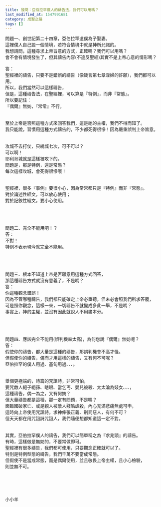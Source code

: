 ```yaml
---
title: 發問：亞伯拉罕僕人的禱告法，我們可以用嗎？
last_modified_at: 1547991681
category: 成聖之路
tags: []
---
```


<p>問題一、創世記第二十四章，亞伯拉罕遣僕為子娶妻。<br/>這裡僕人自己設一個情境，若符合情境中就是神所允諾的。<br/>我想請問，這種尋求上帝旨意的方式，正確嗎？我們可以用嗎？<br/>會不會有情境發生了，但其禱告內容(不違反聖經)其實不是上帝心意的情形嗎？<br/><br/><!--more-->答：<br/>聖經裡的禱告，只要不是錯誤的禱告（像箴言第七章淫婦的許願），我們都可以用。<br/>所以，我們當然可以這樣禱告，<br/>但是，這種禱告法，在聖經裡，可以算是『特例』，而非『常態』。<br/>所以要記住：<br/>『偶爾』無妨，『常常』不行。<br/> <br/><br/>至於上帝是否照這種方式來回答我們，這是祂的主權，我們不得而知了。<br/>我只能說，習慣用這種方式禱告的，不少都死得很慘！因為嚴重誤判上帝旨意。<br/> <br/><br/>攻城不去打仗，只繞城七次，可不可以？<br/>可以啊！<br/>耶利哥城就是這樣被攻下的。<br/>問題是，那是特例，還是常態？<br/>每次這樣攻城，會死得很慘哦！<br/> <br/><br/>聖經裡，很多『事例』要很小心，因為常常都只是『特例』而非『常態』。<br/>對於論述性經文，可以放心使用；<br/>對於記敘性經文，要小心使用。<br/><br/><br/><br/><br/>問題二、完全不能用吧！？<br/>答：<br/>不對！<br/>特例不表示現今就完全不能用。<br/> <br/> <br/><br/><br/>問題三、根本不知道上帝是否願意用這種方式回答， <br/>那這種禱告方式就沒有意義了，不是嗎？<br/>答：<br/>你這種觀念錯誤！<br/>因為不管哪種禱告，我們都只能確定上帝必垂聽，但未必會照我們所求答覆，<br/>可是照你觀念，這樣一來，一切禱告不就變成多此一舉，不是嗎？<br/>事實上，神的主權，並沒有因此就說人不用盡本分。<br/> <br/> <br/><br/><br/>問題四、應該完全不能用(誤判機率太高)，為何您說『偶爾』無妨呢？<br/>答：<br/>假使你的禱告，都大量是這種的禱告，那誤判機會不高才怪。<br/>但假使你的禱告，偶而才用這樣的禱告，又有何不可呢？<br/>亞伯拉罕的僕人用過、基甸用過、、、。<br/> <br/><br/>舉個更極端的，詩篇的咒詛詩，非常可怕，<br/>要咒敵人絕子絕孫、瞎眼、當乞丐、嬰兒被殺、太太淪為妓女、、、，<br/>這種禱告，偶一為之，又有何妨？<br/>但大量禱告都是這種，那一定有問題，不是嗎？<br/>面臨國破家亡、或是親人被敵人殘酷虐殺，內心充滿悲痛無處可申，<br/>這時向上帝使用咒詛詩，求神伸張正義、刑罰惡人，有何不可？<br/>但天天都在用咒詛詩咒詛人，我們隨便想都知道這一定不對。<br/><br/><br/>其實，亞伯拉罕僕人的禱告，我們可以簡單稱之為『求兆頭』的禱告。<br/>有時，這樣做是無妨的，不要常做即可。<br/>聖經裡有很多禱告，我們都可使用，只要觀念正確就可以了。<br/>特別是特例型態的禱告，我們千萬不要當成常態。<br/>但假使不是當成常態，而是偶爾使用，並且敬畏上帝主權，且小心檢驗，<br/>則並無不可。<br/><br/><br/><br/><br/><br/>小小羊<br/><br/><br/><br/>
</p>